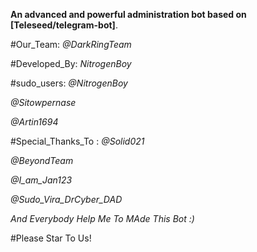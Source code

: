 **An advanced and powerful administration bot based on [Teleseed/telegram-bot]**.

#Our_Team:
*@DarkRingTeam*

#Developed_By:
*NitrogenBoy*

#sudo_users:
*@NitrogenBoy*

*@Sitowpernase*

*@Artin1694*

#Special_Thanks_To :
*@Solid021*

*@BeyondTeam*

*@I_am_Jan123*

*@Sudo_Vira_DrCyber_DAD*

*_And Everybody Help Me To MAde This Bot :)_*

#Please Star To Us!
